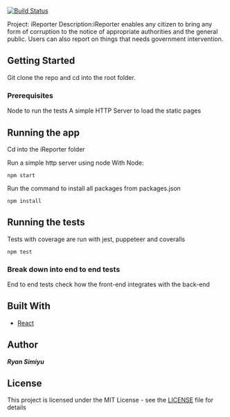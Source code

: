 [![Build Status](https://travis-ci.org/Raywire/ireporter-frontend.svg?branch=develop)](https://travis-ci.org/Raywire/ireporter-frontend)

Project: iReporter
Description:iReporter enables any citizen to bring any form of corruption to the notice of appropriate authorities and the
general public. Users can also report on things that needs government intervention.

## Getting Started

Git clone the repo and cd into the root folder.

### Prerequisites

Node to run the tests
A simple HTTP Server to load the static pages

## Running the app
Cd into the iReporter folder

Run a simple http server using node
With Node:

```node
npm start
```
Run the command to install all packages from packages.json

```node
npm install
```

## Running the tests

Tests with coverage are run with jest, puppeteer and coveralls
```node
npm test
```
### Break down into end to end tests

End to end tests check how the front-end integrates with the back-end

## Built With

*   [React](https://reactjs.org/)

## Author

***Ryan Simiyu***

## License

This project is licensed under the MIT License - see the [LICENSE](LICENSE) file for details
